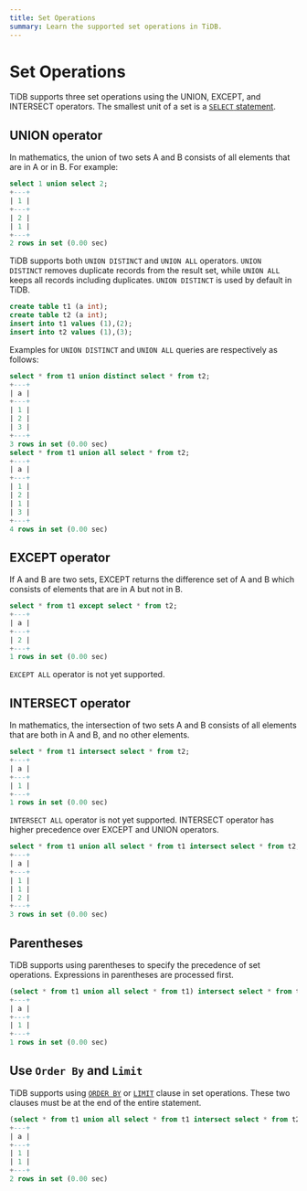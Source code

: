 ```yaml
---
title: Set Operations
summary: Learn the supported set operations in TiDB.
---
```


# Set Operations

TiDB supports three set operations using the UNION, EXCEPT, and INTERSECT operators. The smallest unit of a set is a [`SELECT` statement](/sql-statements/sql-statement-select.md).

## UNION operator

In mathematics, the union of two sets A and B consists of all elements that are in A or in B. For example:

```sql
select 1 union select 2;
+---+
| 1 |
+---+
| 2 |
| 1 |
+---+
2 rows in set (0.00 sec)
```

TiDB supports both `UNION DISTINCT` and `UNION ALL` operators. `UNION DISTINCT` removes duplicate records from the result set, while `UNION ALL` keeps all records including duplicates. `UNION DISTINCT` is used by default in TiDB.


```sql
create table t1 (a int);
create table t2 (a int);
insert into t1 values (1),(2);
insert into t2 values (1),(3);
```

Examples for `UNION DISTINCT` and `UNION ALL` queries are respectively as follows:

```sql
select * from t1 union distinct select * from t2;
+---+
| a |
+---+
| 1 |
| 2 |
| 3 |
+---+
3 rows in set (0.00 sec)
select * from t1 union all select * from t2;
+---+
| a |
+---+
| 1 |
| 2 |
| 1 |
| 3 |
+---+
4 rows in set (0.00 sec)
```

## EXCEPT operator

If A and B are two sets, EXCEPT returns the difference set of A and B which consists of elements that are in A but not in B.

```sql
select * from t1 except select * from t2;
+---+
| a |
+---+
| 2 |
+---+
1 rows in set (0.00 sec)
```

`EXCEPT ALL` operator is not yet supported.

## INTERSECT operator

In mathematics, the intersection of two sets A and B consists of all elements that are both in A and B, and no other elements.

```sql
select * from t1 intersect select * from t2;
+---+
| a |
+---+
| 1 |
+---+
1 rows in set (0.00 sec)
```

`INTERSECT ALL` operator is not yet supported. INTERSECT operator has higher precedence over EXCEPT and UNION operators.

```sql
select * from t1 union all select * from t1 intersect select * from t2;
+---+
| a |
+---+
| 1 |
| 1 |
| 2 |
+---+
3 rows in set (0.00 sec)
```

## Parentheses

TiDB supports using parentheses to specify the precedence of set operations. Expressions in parentheses are processed first.

```sql
(select * from t1 union all select * from t1) intersect select * from t2;
+---+
| a |
+---+
| 1 |
+---+
1 rows in set (0.00 sec)
```

## Use `Order By` and `Limit`

TiDB supports using [`ORDER BY`](https://download.pingcap.com/images/docs/sqlgram/OrderByOptional.png) or [`LIMIT`](https://download.pingcap.com/images/docs/sqlgram/LimitClause.png) clause in set operations. These two clauses must be at the end of the entire statement.

```sql
(select * from t1 union all select * from t1 intersect select * from t2) order by a limit 2;
+---+
| a |
+---+
| 1 |
| 1 |
+---+
2 rows in set (0.00 sec)
```
